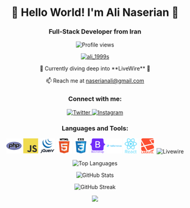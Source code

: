 <h1 align="center">👋 Hello World! I'm Ali Naserian 🚀</h1>
<h3 align="center">Full-Stack Developer from Iran</h3>

<p align="center"> 
  <img src="https://komarev.com/ghpvc/?username=CyberAli1989&label=Profile%20views&color=0e75b6&style=flat" alt="Profile views" /> 
</p>

<p align="center"> 
  <a href="https://twitter.com/ali_1999s" target="blank">
    <img src="https://img.shields.io/twitter/follow/ali_1999s?logo=twitter&style=for-the-badge" alt="ali_1999s" />
  </a> 
</p>

<p align="center">
  🌱 Currently diving deep into **LiveWire** 🚀
</p>

<p align="center"> 
  📫 Reach me at <a href="mailto:naserianali@gmail.com">naserianali@gmail.com</a> 
</p>

<h3 align="center">Connect with me:</h3>
<p align="center">
  <a href="https://twitter.com/ali_1999s" target="blank">
    <img src="https://raw.githubusercontent.com/rahuldkjain/github-profile-readme-generator/master/src/images/icons/Social/twitter.svg" alt="Twitter" height="30" width="40" />
  </a>
  <a href="https://instagram.com/nasserianali" target="blank">
    <img src="https://raw.githubusercontent.com/rahuldkjain/github-profile-readme-generator/master/src/images/icons/Social/instagram.svg" alt="Instagram" height="30" width="40" />
  </a>
</p>

<h3 align="center">Languages and Tools:</h3>
<p align="center"> 
  <img src="https://raw.githubusercontent.com/devicons/devicon/master/icons/php/php-original.svg" alt="PHP" width="40" height="40"/> 
  <img src="https://raw.githubusercontent.com/devicons/devicon/master/icons/javascript/javascript-original.svg" alt="JavaScript" width="40" height="40"/> 
  <img src="https://raw.githubusercontent.com/devicons/devicon/master/icons/jquery/jquery-original-wordmark.svg" alt="jQuery" width="40" height="40"/> 
  <img src="https://raw.githubusercontent.com/devicons/devicon/master/icons/html5/html5-original-wordmark.svg" alt="HTML5" width="40" height="40"/> 
  <img src="https://raw.githubusercontent.com/devicons/devicon/master/icons/css3/css3-original-wordmark.svg" alt="CSS3" width="40" height="40"/> 
  <img src="https://raw.githubusercontent.com/devicons/devicon/master/icons/bootstrap/bootstrap-plain-wordmark.svg" alt="Bootstrap" width="40" height="40"/> 
  <img src="https://raw.githubusercontent.com/devicons/devicon/master/icons/tailwindcss/tailwindcss-plain-wordmark.svg" alt="Tailwind CSS" width="40" height="40"/> 
  <img src="https://raw.githubusercontent.com/devicons/devicon/master/icons/react/react-original-wordmark.svg" alt="React.js" width="40" height="40"/> 
  <img src="https://raw.githubusercontent.com/devicons/devicon/master/icons/laravel/laravel-plain-wordmark.svg" alt="Laravel" width="40" height="40"/> 
  <img src="https://laravel-livewire.com/img/leaf-white.svg" alt="Livewire" width="40" height="40"/>
</p>

<p align="center">
  <img src="https://github-readme-stats.vercel.app/api/top-langs?username=naserianali&show_icons=true&locale=en&layout=compact" alt="Top Languages" />
</p>

<p align="center">
  <img src="https://github-readme-stats.vercel.app/api?username=naserianali&show_icons=true&locale=en" alt="GitHub Stats" />
</p>

<p align="center">
  <img src="https://github-readme-streak-stats.herokuapp.com/?user=naserianali&" alt="GitHub Streak" />
</p>

<p align="center">
  <img src="scratch.svg" />
</p>
